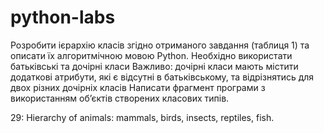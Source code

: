 # python-labs

Розробити ієрархію класів згідно отриманого завдання (таблиця 1) та описати їх алгоритмічною мовою Python. 
Необхідно використати батьківські та дочірні класи
Важливо: дочірні класи мають містити додаткові атрибути, які є відсутні в батьківському, та відрізнятись для двох різних
дочірніх класів
Написати фрагмент програми з використанням об’єктів створених класових типів. 

29:
Hierarchy of animals: mammals, birds, insects, reptiles, fish.